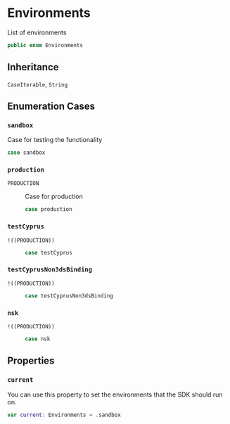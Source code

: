 # Environments

List of environments

``` swift
public enum Environments
```

## Inheritance

`CaseIterable`, `String`

## Enumeration Cases

### `sandbox`

Case for testing the functionality

``` swift
case sandbox
```

### `production`

<dl>
<dt><code>PRODUCTION</code></dt>
<dd>

Case for production

``` swift
case production
```

</dd>
</dl>

### `testCyprus`

<dl>
<dt><code>!((PRODUCTION))</code></dt>
<dd>

``` swift
case testCyprus
```

</dd>
</dl>

### `testCyprusNon3dsBinding`

<dl>
<dt><code>!((PRODUCTION))</code></dt>
<dd>

``` swift
case testCyprusNon3dsBinding
```

</dd>
</dl>

### `nsk`

<dl>
<dt><code>!((PRODUCTION))</code></dt>
<dd>

``` swift
case nsk
```

</dd>
</dl>

## Properties

### `current`

You can use this property to set the environments that the SDK should run on.

``` swift
var current: Environments = .sandbox
```
